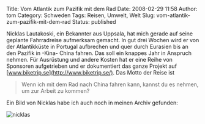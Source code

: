 Title: Vom Atlantik zum Pazifik mit dem Rad
Date: 2008-02-29 11:58
Author: tom
Category: Schweden
Tags: Reisen, Umwelt, Welt
Slug: vom-atlantik-zum-pazifik-mit-dem-rad
Status: published

Nicklas Lautakoski, ein Bekannter aus Uppsala, hat mich gerade auf seine
geplante Fahrradreise aufmerksam gemacht. In gut drei Wochen wird er von
der Atlantikküste in Portugal aufbrechen und quer durch Eurasien bis an
den Pazifik in -Kina- China fahren. Das soll ein knappes Jahr in
Anspruch nehmen. Für Ausrüstung und andere Kosten hat er eine Reihe von
Sponsoren aufgetrieben und er dokumentiert das ganze Projekt auf
[www.biketrip.se](http://www.biketrip.se/). Das Motto der Reise ist

> Wenn ich mit dem Rad nach China fahren kann, kannst du es nehmen, um
> zur Arbeit zu kommen?

Ein Bild von Nicklas habe ich auch noch in meinen Archiv gefunden:
<!--more Zum Bild &raquo; -->

![nicklas](http://fiket.de/pic/nicklas.jpg)

